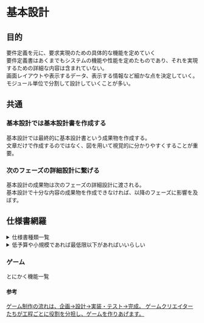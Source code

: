 # 基本設計
## 目的
要件定義を元に、要求実現のための具体的な機能を定めていく  
要件定義書はあくまでもシステムの機能や性能を定めたものであり、それを実現するための詳細な内容は含まれていない。  
画面レイアウトや表示するデータ、表示する情報など細かな点を決定していく。  
モジュール単位で分割して設計していくことが多い。  

## 共通
### 基本設計では基本設計書を作成する  
基本設計では最終的に基本設計書という成果物を作成する。  
文章だけで作成するのではなく、図を用いて視覚的に分かりやすくすることが重要。  

### 次のフェーズの詳細設計に繋げる  
基本設計の成果物は次のフェーズの詳細設計に渡される。  
基本設計で十分な内容の成果物を作成できなければ、以降のフェーズに影響を及ぼす。  

## 仕様書網羅
<details><summary>仕様書種類一覧</summary><div>
  
[(参考)(画像アリ)](https://note.com/optimal_sdw_com/n/ndfa3af81043f)  
#### ・命名規則  
システムの機能や画面、帳票などに識別IDを付与する際のIDの付け方や、DBのテーブル名、項目名の付け方(IDはXXX_id、コードはやXXX_code、名称はXXX_nameなど)などを定義。
#### ・機能一覧
社員情報一覧、社員情報詳細、組織情報一覧、組織情報詳細・・・といったシステム内で登場する機能を一覧表に列挙。  
記述する粒度としては、一つの画面として成立するような機能、メニューの単位になるような大枠の機能で記述。    
社員情報を一覧表示する画面単位の機能として、例えば社員情報を登録する画面で組織情報を入力する際に、入力補助機能として組織情報検索のポップアップ画面を表示する機能などがあるが、このようなポップアップ画面も一つの機能として機能一覧に記載する。  
しかしながら、社員情報一覧画面内にある社員情報の検索機能や出力結果の並び替え機能など、そのような細かい機能の単位で記述することはほとんどない。  
#### ・処理機能記述
機能一覧に記載した「機能」の処理の流れをフローチャートなどの図や説明を用いて記述する。  
例えば社員情報一覧であれば「画面を初期表示する」、「検索をする」、「検索条件をクリアする」、「検索結果を並び替える」、「検索結果の一覧表からデータを選択して詳細画面を表示する」などといった当該機能で起きるアクションに基づく「処理」それぞれの説明を記述する。  
初期表示であれば、メニューから当該画面に遷移して、デフォルトの検索条件である〇〇で社員情報マスタからデータを取得し、社員情報一覧に結果を描画する、あるいは初期表示時は検索結果を表示せず、検索条件の入力欄を描画するなど、処理の流れを記述する。    
#### ・画面一覧
システムで登場する画面を一覧表にまとめる。  
例えば社員情報一覧画面、社員情報詳細画面、社員情報入力補助画面、組織情報一覧画面、組織情報詳細画面、組織情報入力補助画面などを一覧にまとめる。  
社員情報の詳細情報を表示するような「詳細画面」は、照会画面、入力画面、入力内容確認画面、登録完了画面など、同一レイアウトで項目の入力可否の違いだけの画面パターンがあることが多い。  
これらは一つ一つの画面として定義する場合もあるが、モードの違いとして一つの仕様書にまとめられることが多い。  
レイアウトが大きく異なる場合や、わけたほうが記述しやすい場合もあるので、記述する粒度はプロジェクトや案件によって少し異なる。  
#### ・画面仕様書
画面一覧に記述した画面ひとつひとつの項目の並びや画面で発生するイベント、入力チェック仕様にDBの保存先など細かな定義を記述する。  
画面がユーザーインターフェースの中心となっている以上、当該仕様書が基本設計の大半を占める。  
画面仕様書とDB設計があればシステム機能のほとんどを構築できると言っても過言ではないほど重要な仕様書。  
画面仕様書を見ればどのような入力項目があり、どのようにデータベースへ保存するのかがわかる。  
#### ・画面遷移図
画面と画面のつながりを表した図。  
例えば共通メニューから社員情報一覧画面や組織情報一覧画面へ遷移し、一覧画面から社員情報詳細や組織情報詳細などの個々の詳細情報画面へ遷移するといった情報を図で記述する。  
よくある図としてはオートシェイプの四角と矢印を使って、四角を画面、矢印を遷移先の画面への繋ぎとして記述する。  
#### ・項目ラベル名一覧
全画面で利用する項目名の一覧。  
例えば担当者名であったり担当者氏名だったり、同じ項目に対して似たような別の名称をつけてしまうことがありますが、一覧にまとめることでこのような表記揺れを防ぐことができる。  
また、実装面において多言語対応されるケースも多い。昨今のフレームワークにおいては項目名にIDを指定すると、指定言語に応じて紐づくラベル名に自動変換してくれる。  
上記のような機能を利用する場合にも日本語の項目名と英語の項目名を同じIDに紐づけて一覧で定義する。  
#### ・エラーメッセージ一覧  
エラーコードとエラーメッセージを一覧で定義する。  
こちらも項目ラベル名一覧と同様に日本語エラーメッセージ、英語エラーメッセージを同一のIDに紐づけて定義する。  
ワーニングも当該一覧に定義する。  
#### ・帳票一覧  
#### ・帳票仕様書  
#### ・ファイル一覧  
システムで出力するファイルの一覧。  
主にユーザ操作によって出力するファイルを記述するものであり、ログファイルなどシステムの裏側で作られるファイルは含まれない。  
例えばCSVファイルのようなデータ出力を主としたファイルを一覧に記述する。  
#### ・ファイル仕様書  
ファイル一覧に定義したファイルの詳細を定義する。  
ファイルがテキストファイルなのかバイナリファイルなのか、テキストファイルであれば文字コードが何かなどを含め定義する。  
#### ・外部インターフェース一覧  
連携する外部システムの一覧。  
例えばGoogle Driveとの連携、クラウドサインといった外部サービスとの連携、自社の基幹システムとの連携等々、別のシステムとの連携を行う場合に記載します。  
#### ・外部インターフェース仕様書
外部インターフェース一覧に記載した外部システムとの連携方法や連携するデータの項目レイアウトなどを定義する。  
バッチ処理で実装されることもあり、その場合はバッチ処理仕様書に詳細処理を記述し、連携するデータの項目レイアウトのみを外部インターフェース仕様書に記載する。  
#### ・バッチ処理一覧
システムで実行するバッチ処理の一覧。
例えば日次でシステムから案内メールを送信したり、バックアップ処理を行ったり、比較的多量のデータを処理するプログラムをメインのシステムサービスとは別に独立実行する。  
処理に時間のかかるものが多いため、基本的にはユーザアクセスの少ない時間帯に実行することが多い。  
#### ・バッチ処理仕様書
バッチ処理一覧に記載されたバッチ処理の詳細を記述する。
日次なのか週次なのか月次なのかといった実行タイミングと、どのような処理を実行するのかを記述する。  
#### ・システムメール一覧
システムから送信する通知メールの一覧。
#### ・システムメール定義書
システムメールの宛先、件名、本文について記述する。  
宛先はメールアドレス固定のケースよりも例えばログインユーザであったり、申請者や承認者といった何かしらの「ユーザ」を示す言葉で定義することが多い。  
本文についても、固定の文章部分と差し替えて利用する部分がわかるように記述する。  
#### ・DBテーブル一覧
データベース(DB)のテーブル名一覧。  
社員情報テーブルや組織情報テーブル、それらを紐づける所属組織テーブルなどシステムに必要なデータを保存するテーブルを列挙する。  
#### ・DBテーブル定義書  
DBテーブル一覧に記載したテーブルの項目レイアウトを定義する。
レコードを一意に特定するためのキー項目は何か、項目のデータ型は数値なのか文字なのか日付なのかといった情報を記述する。  
このDBテーブル定義書をもとにCREATE TABLE文などを生成するため、重要な設計書の一つ。  
#### ・DBビュー一覧
DBのビューの一覧。
ビューとは、テーブルとテーブルを予め結合して、一つのテーブルのように見せるもの。  
#### ・DBビュー定義書
DBビュー一覧に記述したビューの詳細を記述する。  
ビューを構成するテーブル名、それらの結合条件、および項目名を列挙する。  
#### ・ER図  
DBテーブルの関連図。  
例えば社員情報と組織の関連を表す場合、「社員」からみて所属する「組織」は複数ある。(例えばaさんがA部とB部を兼務するケース)  
「組織」からみて所属する「社員」も複数。(例えば、A部にはaさん、bさん、cさんと複数の方がある。B部にもaさん(兼務)、dさん、eさんと複数の方がいる。)  
上記のような関係を四角と線を用いてデータのつながりを表すのがER図。  
データ1つに対して同じくデータが1つ紐づくのか1対1の関係、複数紐づく場合は1対多の関係になる。  
「多」を表す場合は、専用の記号あるいは「*」を利用する。  
例えば【社員】1-*【所属組織】*-1【組織】のようにオートシェイプなどで図を構築していく。  
この図があるとテーブル間の関連が理解でき、データをどのように管理するかを把握することができるため、重要な設計書の一つ。  
#### ・コード一覧 ※ 各種区分値
システム全体で利用するフラグや区分の値を一覧化したもの。
例えば社員の分類として1:社員、2:契約社員、3:ビジネスパートナーのように区分を設けることがある。  
これらの区分の値を一意に示すコード(1,2,3)とコードの名称(社員、契約社員、ビジネスパートナー)を記載する。  
#### ・セキュリティ仕様書 ※ XSS対策など  
システム全体のセキュリティ方針を記載する。  
XSS対応、パスワードソルト、社員情報の暗号化、社員情報一覧を表示するページのキャッシュ化無効等々どんな対策を実施するのかを記述する。  
#### ・ワークフロー一覧 ※ ワークフローのあるシステムの場合  
システムで利用するワークフローを一覧にまとめたもの。  
社内IT機器の利用申請や研修申込申請などといった申請処理と承認処理を行う機能が必要な場合に記述する。  
#### ・ワークフロー定義 ※ ワークフローのあるシステムの場合  
ワークフロー一覧に記載したワークフローの詳細を記述する。  
ワークフロー機能が無ければ記述することはない。  
例えば、PCの外部モニタを追加調達する際に、利用者がPCモニタの利用申請を行い、部門長が承認し、総務の機器調達チームのリーダーが承認するといった流れを定義する。  
誰が申請を行い、誰が承認するのか、申請する際、承認する際におけるシステムメールの有無、購入金額等によって承認者のルートが変わるのか否かなどを記述する。  
#### ・アプリケーション仕様 ※ログ出力方式、文字コード、実行環境等々  
アプリケーション仕様はシステムを構築する上での基本ルールを定義したもの。  
例えば以下のような事柄を記述する。  
```
・システム構成(Webサーバ、DBサーバ、帳票サーバ等々の構成)
・ファイル配置方式(ソースファイルのフォルダ階層)
・開発モデル(利用するプログラミング言語、フレームワークなど)
・処理フロー方式(画面とサーバ間の処理の流れ)
・メッセージ方式(多言語対応の有無、メッセージの表示方法)
・文字コード
・ログ出力方式
・例外処理方式
・入力チェック方式(入力チェック時のエラー表示方法など)
・制御方式(多重リクエストの防止、ブラウザの戻るボタン制御等)
・認証方式
・認可方式
・セッション管理
・DBアクセス方式
・採番方式
・排他制御方式
・ファイルアップロード、ダウンロード方式
・メール送信方式
```
</div></details>

<details><summary>低予算や小規模であれば最低限以下があればいいらしい</summary><div>
  
### 低予算や小規模であれば最低限以下があればいいらしい
・命名規則  
・機能一覧  
・画面一覧  
・画面仕様書  
・画面遷移図  
・帳票一覧  
・ファイル一覧  
・外部インターフェース一覧  
・外部インターフェース仕様書  
・バッチ処理一覧  
・バッチ処理仕様書  
・システムメール一覧  
・システムメール定義書  
・DBテーブル一覧  
・DBテーブル定義書  
・ER図  
・コード一覧  
・アプリケーション仕様  

※ 帳票仕様、ファイル仕様は実ファイルのイメージで管理  
※ ビューが存在する場合はDBテーブル定義書内に記述  
※ セキュリティ対策、ワークフロー等のビジネスルールはアプリケーション仕様にまとめる  
</div></details>

### ゲーム
とにかく機能一覧  

#### 参考
[ゲーム制作の流れは、企画→設計→実装・テスト→完成。 ゲームクリエイターたちが工程ごとに役割を分担し、ゲームを作りあげます。](https://www.neec.ac.jp/department/design/gamecreator/process/)  
